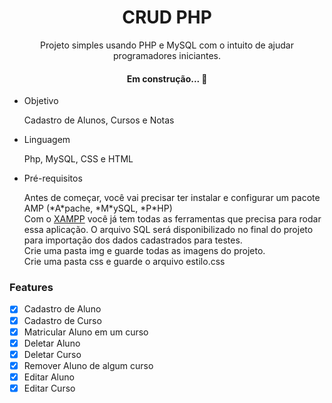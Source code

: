 
<h1 align="center">CRUD PHP</h1>
<p align="center">Projeto simples usando PHP e MySQL com o intuito de ajudar programadores iniciantes.</p>
<h4 align="center"> Em construção...  🚧</h4>
<ul>
<li>Objetivo</li>
  <p>Cadastro de Alunos, Cursos e Notas</p>
<li>Linguagem</li>
    <p>Php, MySQL, CSS e HTML</p>
<li>Pré-requisitos</li>
<p>Antes de começar, você vai precisar ter instalar e configurar um pacote AMP (*A*pache, *M*ySQL, *P*HP)<br>
Com o <a href="https://www.apachefriends.org/index.html">XAMPP</a> você já tem todas as ferramentas que precisa para rodar essa aplicação.
O arquivo SQL será disponibilizado no final do projeto para importação dos dados cadastrados para testes.
<br>
Crie uma pasta img e guarde todas as imagens do projeto.
<br>
Crie uma pasta css e guarde o arquivo estilo.css</p>  
</ul>

### Features

- [x] Cadastro de Aluno
- [x] Cadastro de Curso
- [x] Matricular Aluno em um curso
- [x] Deletar Aluno
- [x] Deletar Curso
- [x] Remover Aluno de algum curso
- [x] Editar Aluno
- [x] Editar Curso
